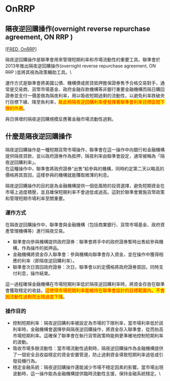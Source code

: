 # OnRRP

## 隔夜逆回購操作(overnight reverse repurchase agreement, ON RRP )

\[[FRED, OnRRP](https://fred.stlouisfed.org/series/RRPONTSYD)]

隔夜逆回購操作是聯準會用來管理短期利率和市場流動性的重要工具。聯準會於2013年推出隔夜逆回購操作(overnight reverse repurchase agreement, ON RRP )並將其視為政策輔助工具。\


運作方式是聯準會將美國公債、機構債或房貸抵押擔保證券售予合格交易對手，通常是交易商、貨幣市場基金、政府金融存款機構等非銀行重要金融機構而隔日購回證券並支付一價差做為隔夜利率，用以吸收短期過剩的流動性，以避免利率跌破央行目標下緣、降至負利率，<mark style="color:red;">故此時隔夜逆回購利率便發揮著聯準會利率目標區間下限的作用</mark>。

與日俱增的隔夜逆回購規模反應著金融市場流動性過剩。

## 什麼是隔夜逆回購操作

隔夜逆回購操作是一種短期貨幣市場操作，聯準會在這一操作中向銀行和金融機構提供隔夜貸款，並以政府證券作為抵押，隔夜利率由聯準會設定，通常被稱為「隔夜逆回購利率」。\
在這種操作中，聯準會將政府證券“出售”給參與的機構，同時約定第二天以略高的價格將其買回，這樣參與的機構就能賺取微薄的利息。

隔夜逆回購操作的目的是為金融機構提供一個低風險的投資選擇，避免短期資金在市場上過度積壓，並且確保短期利率不會過低或過高。這對於聯準會實施貨幣政策和管理短期市場利率至關重要。

### 運作方式

在隔夜逆回購操作中，聯準會與金融機構（包括商業銀行、貨幣市場基金、政府資產管理機構等）進行隔夜交易。

* 聯準會向參與機構提供政府證券：聯準會將手中的政府證券暫時出售給參與機構，作為操作的抵押品。
* 金融機構將資金存入聯準會：參與機構向聯準會存入資金，並在操作中獲得相應的利率（即隔夜逆回購利率）。
* 聯準會次日買回政府證券：次日，聯準會以約定價格將政府證券買回，同時支付利息，操作結束。

這一過程確保金融機構在市場短期利率低於隔夜逆回購利率時，將資金存放在聯準會獲取穩定的收益。<mark style="color:red;">這使得市場短期利率能維持在聯準會設計的目標範圍內，不會因流動性過剩而出現過度下降</mark>。

### 操作目的 

* 控制短期利率：隔夜逆回購利率被設定為市場的下限利率，當市場利率低於該利率時，金融機構會選擇參與隔夜逆回購操作，將資金存入聯準會，從而抬高市場短期利率。這確保了聯準會在執行貨幣政策時能夠更準確地控制短期利率的波動。
* 吸收市場多餘流動性：當市場流動性過剩時，隔夜逆回購操作為金融機構提供了一個安全且收益穩定的資金安置管道，防止過剩資金導致短期利率過低或引發投機行為。
* 穩定金融系統：隔夜逆回購操作還能減少市場不穩定因素的影響。當市場出現波動時，這一操作能為金融機構提供臨時流動性支援，保持金融系統穩定。\
